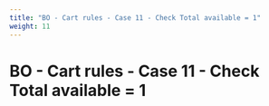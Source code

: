 ```yaml
---
title: "BO - Cart rules - Case 11 - Check Total available = 1"
weight: 11
---
```


# BO - Cart rules - Case 11 - Check Total available = 1
